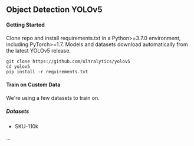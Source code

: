 ## Object Detection YOLOv5

#### Getting Started

Clone repo and install requirements.txt in a Python>=3.7.0 environment,
including PyTorch>=1.7. Models and datasets download automatically from the
latest YOLOv5 release.

```
git clone https://github.com/ultralytics/yolov5
cd yolov5 
pip install -r requirements.txt
```

#### Train on Custom Data

We're using a few datasets to train on.

##### Datasets

- SKU-110k

...
